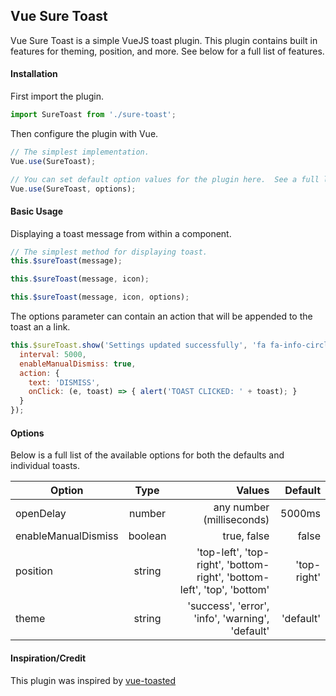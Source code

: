 ## Vue Sure Toast
Vue Sure Toast is a simple VueJS toast plugin.  This plugin contains built in features for theming, position, and more.  See below for a full list of features.

#### Installation

First import the plugin.

```javascript
import SureToast from './sure-toast';
```

Then configure the plugin with Vue.

```javascript
// The simplest implementation.
Vue.use(SureToast);

// You can set default option values for the plugin here.  See a full list of options below.
Vue.use(SureToast, options);
```

#### Basic Usage

Displaying a toast message from within a component.

```javascript
// The simplest method for displaying toast.
this.$sureToast(message);

this.$sureToast(message, icon);

this.$sureToast(message, icon, options);
```

The options parameter can contain an action that will be appended to the toast an a link.

```javascript
this.$sureToast.show('Settings updated successfully', 'fa fa-info-circle', {
  interval: 5000,
  enableManualDismiss: true,
  action: { 
    text: 'DISMISS', 
    onClick: (e, toast) => { alert('TOAST CLICKED: ' + toast); } 
  }
});
```

#### Options

Below is a full list of the available options for both the defaults and individual toasts.

| Option        | Type           | Values  | Default |
| ------------- |:-------------:| -----:| --------:|
| openDelay      | number | any number (milliseconds) | 5000ms  |
| enableManualDismiss      | boolean      |   true, false | false |
| position | string      |    'top-left', 'top-right', 'bottom-right', 'bottom-left', 'top', 'bottom' | 'top-right'  |
| theme | string | 'success', 'error', 'info', 'warning', 'default' | 'default' 

#### Inspiration/Credit

This plugin was inspired by [vue-toasted](https://github.com/shakee93/vue-toasted)

